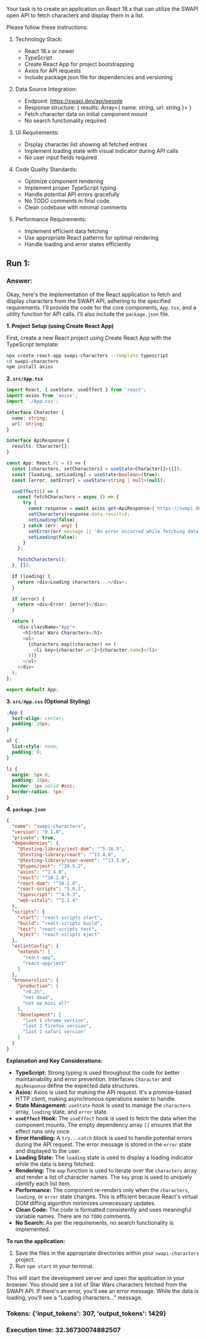 Your task is to create an application on React 18.x that can utilize the SWAPI open API to fetch characters and display them in a list.

Please follow these instructions:

1. Technology Stack:
   - React 18.x or newer
   - TypeScript
   - Create React App for project bootstrapping
   - Axios for API requests
   - Include package.json file for dependencies and versioning

2. Data Source Integration:
   - Endpoint: https://swapi.dev/api/people
   - Response structure: { results: Array<{ name: string, url: string }> }
   - Fetch character data on initial component mount
   - No search functionality required

3. UI Requirements:
   - Display character list showing all fetched entries
   - Implement loading state with visual indicator during API calls
   - No user input fields required

4. Code Quality Standards:
   - Optimize component rendering
   - Implement proper TypeScript typing
   - Handle potential API errors gracefully
   - No TODO comments in final code
   - Clean codebase with minimal comments

5. Performance Requirements:
   - Implement efficient data fetching
   - Use appropriate React patterns for optimal rendering
   - Handle loading and error states efficiently
## Run 1:
### Answer:
Okay, here's the implementation of the React application to fetch and display characters from the SWAPI API, adhering to the specified requirements.  I'll provide the code for the core components, `App.tsx`, and a utility function for API calls.  I'll also include the `package.json` file.

**1. Project Setup (using Create React App)**

First, create a new React project using Create React App with the TypeScript template:

```bash
npx create-react-app swapi-characters --template typescript
cd swapi-characters
npm install axios
```

**2. `src/App.tsx`**

```typescript
import React, { useState, useEffect } from 'react';
import axios from 'axios';
import './App.css';

interface Character {
  name: string;
  url: string;
}

interface ApiResponse {
  results: Character[];
}

const App: React.FC = () => {
  const [characters, setCharacters] = useState<Character[]>([]);
  const [loading, setLoading] = useState<boolean>(true);
  const [error, setError] = useState<string | null>(null);

  useEffect(() => {
    const fetchCharacters = async () => {
      try {
        const response = await axios.get<ApiResponse>('https://swapi.dev/api/people');
        setCharacters(response.data.results);
        setLoading(false);
      } catch (err: any) {
        setError(err.message || 'An error occurred while fetching data.');
        setLoading(false);
      }
    };

    fetchCharacters();
  }, []);

  if (loading) {
    return <div>Loading characters...</div>;
  }

  if (error) {
    return <div>Error: {error}</div>;
  }

  return (
    <div className="App">
      <h1>Star Wars Characters</h1>
      <ul>
        {characters.map((character) => (
          <li key={character.url}>{character.name}</li>
        ))}
      </ul>
    </div>
  );
};

export default App;
```

**3. `src/App.css` (Optional Styling)**

```css
.App {
  text-align: center;
  padding: 20px;
}

ul {
  list-style: none;
  padding: 0;
}

li {
  margin: 5px 0;
  padding: 10px;
  border: 1px solid #ccc;
  border-radius: 5px;
}
```

**4. `package.json`**

```json
{
  "name": "swapi-characters",
  "version": "0.1.0",
  "private": true,
  "dependencies": {
    "@testing-library/jest-dom": "^5.16.5",
    "@testing-library/react": "^13.4.0",
    "@testing-library/user-event": "^13.5.0",
    "@types/jest": "^29.5.2",
    "axios": "^1.4.0",
    "react": "^18.2.0",
    "react-dom": "^18.2.0",
    "react-scripts": "5.0.1",
    "typescript": "^4.9.3",
    "web-vitals": "^2.1.4"
  },
  "scripts": {
    "start": "react-scripts start",
    "build": "react-scripts build",
    "test": "react-scripts test",
    "eject": "react-scripts eject"
  },
  "eslintConfig": {
    "extends": [
      "react-app",
      "react-app/jest"
    ]
  },
  "browserslist": {
    "production": [
      ">0.2%",
      "not dead",
      "not op_mini all"
    ],
    "development": [
      "last 1 chrome version",
      "last 1 firefox version",
      "last 1 safari version"
    ]
  }
}
```

**Explanation and Key Considerations:**

*   **TypeScript:**  Strong typing is used throughout the code for better maintainability and error prevention.  Interfaces `Character` and `ApiResponse` define the expected data structures.
*   **Axios:**  Axios is used for making the API request.  It's a promise-based HTTP client, making asynchronous operations easier to handle.
*   **State Management:**  `useState` hook is used to manage the `characters` array, `loading` state, and `error` state.
*   **`useEffect` Hook:** The `useEffect` hook is used to fetch the data when the component mounts.  The empty dependency array `[]` ensures that the effect runs only once.
*   **Error Handling:**  A `try...catch` block is used to handle potential errors during the API request.  The error message is stored in the `error` state and displayed to the user.
*   **Loading State:** The `loading` state is used to display a loading indicator while the data is being fetched.
*   **Rendering:** The `map` function is used to iterate over the `characters` array and render a list of character names.  The `key` prop is used to uniquely identify each list item.
*   **Performance:**  The component re-renders only when the `characters`, `loading`, or `error` state changes.  This is efficient because React's virtual DOM diffing algorithm minimizes unnecessary updates.
*   **Clean Code:** The code is formatted consistently and uses meaningful variable names.  There are no `TODO` comments.
*   **No Search:** As per the requirements, no search functionality is implemented.

**To run the application:**

1.  Save the files in the appropriate directories within your `swapi-characters` project.
2.  Run `npm start` in your terminal.

This will start the development server and open the application in your browser.  You should see a list of Star Wars characters fetched from the SWAPI API.  If there's an error, you'll see an error message.  While the data is loading, you'll see a "Loading characters..." message.


### Tokens: {'input_tokens': 307, 'output_tokens': 1429}
### Execution time: 32.36730074882507

